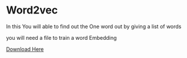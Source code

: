 # Word2vec

In this You will able to find out the One word out by giving a list of words

you will need a file to train a word Embedding

[Download Here](https://www.kaggle.com/leadbest/googlenewsvectorsnegative300?select=GoogleNews-vectors-negative300.bin)

